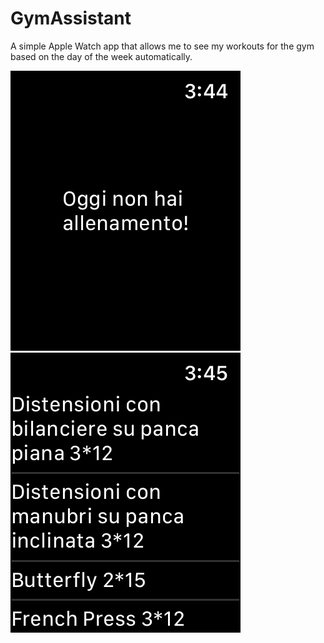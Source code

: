 # GymAssistant
A simple Apple Watch app that allows me to see my workouts for the gym based on the day of the week automatically.


![Empty Window](empty.png?raw=true "Title")
![Workouts Window](training.png?raw=true "Title")

